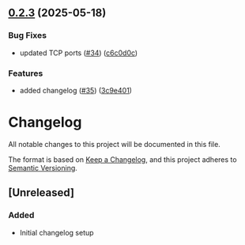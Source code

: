## [0.2.3](https://github.com/openpond/node/compare/v0.2.2...v0.2.3) (2025-05-18)


### Bug Fixes

* updated TCP ports ([#34](https://github.com/openpond/node/issues/34)) ([c6c0d0c](https://github.com/openpond/node/commit/c6c0d0cd7f6a1b683efc4f08e28837dd1c02a4db))


### Features

* added changelog ([#35](https://github.com/openpond/node/issues/35)) ([3c9e401](https://github.com/openpond/node/commit/3c9e401637a9fc54e8539f3430c637053edf11d5))



# Changelog

All notable changes to this project will be documented in this file.

The format is based on [Keep a Changelog](https://keepachangelog.com/en/1.0.0/),
and this project adheres to [Semantic Versioning](https://semver.org/spec/v2.0.0.html).

## [Unreleased]

### Added

- Initial changelog setup
